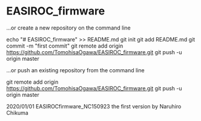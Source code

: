 # EASIROC_firmware

…or create a new repository on the command line

echo "# EASIROC_firmware" >> README.md
git init
git add README.md
git commit -m "first commit"
git remote add origin https://github.com/TomohisaOgawa/EASIROC_firmware.git
git push -u origin master

…or push an existing repository from the command line

git remote add origin https://github.com/TomohisaOgawa/EASIROC_firmware.git
git push -u origin master

2020/01/01 EASIROCfirmware_NC150923
the first version by Naruhiro Chikuma
